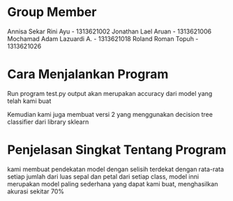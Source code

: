 # Group Member
Annisa Sekar Rini Ayu     - 1313621002
Jonathan Lael Aruan       - 1313621006
Mochamad Adam Lazuardi A. - 1313621018
Roland Roman Topuh        - 1313621026


# Cara Menjalankan Program
Run program test.py output akan merupakan accuracy dari model yang telah kami buat

Kemudian kami juga membuat versi 2 yang menggunakan decision tree classifier dari library sklearn

# Penjelasan Singkat Tentang Program
kami membuat pendekatan model dengan selisih terdekat dengan rata-rata setiap jumlah dari luas sepal dan petal dari setiap class, model inni merupakan model paling sederhana yang dapat kami buat, menghasilkan akurasi sekitar 70%
